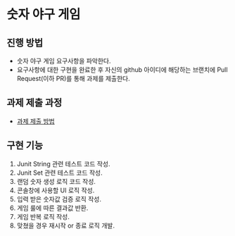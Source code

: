 # 숫자 야구 게임
## 진행 방법
* 숫자 야구 게임 요구사항을 파악한다.
* 요구사항에 대한 구현을 완료한 후 자신의 github 아이디에 해당하는 브랜치에 Pull Request(이하 PR)를 통해 과제를 제출한다.

## 과제 제출 과정
* [과제 제출 방법](https://github.com/next-step/nextstep-docs/tree/master/precourse)

## 구현 기능

1. Junit String 관련 테스트 코드 작성.
2. Junit Set 관련 테스트 코드 작성.
3. 랜덤 숫자 생성 로직 코드 작성.
4. 콘솔창에 사용할 UI 로직 작성.
5. 입력 받은 숫자값 검증 로직 작성.
6. 게임 룰에 따른 결과값 반환.
7. 게임 반복 로직 작성.
8. 맞쳤을 경우 재시작 or 종료 로직 개발.
